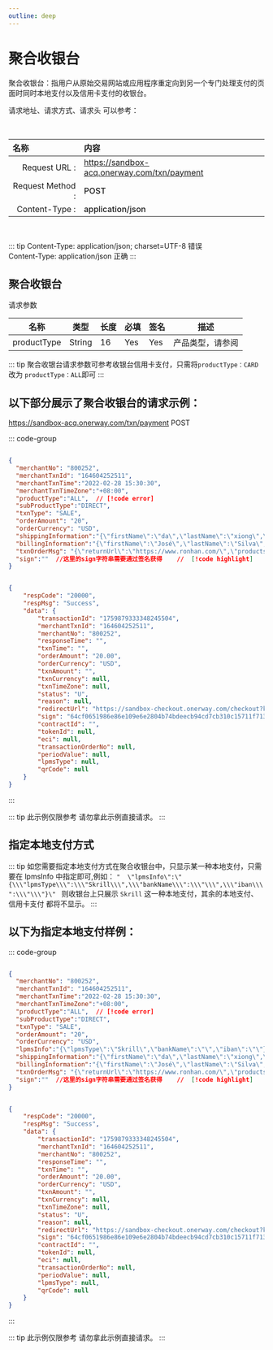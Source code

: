 ```yaml
---
outline: deep
---
```

<script setup>

import {reactive, ref, watch, onMounted, unref } from 'vue'; 
import {requestGen, secret} from "./util/utils";
import {ProductTypeEnum as ProductTypeEnumTable, SubProductTypeEnum as SubProductTypeEnumTable,TxnTypeEnum as TxnTypeEnumTable} from "./util/constants";
import CMExample from './components/CMExample.vue';
import CMNote from './components/CMNote.vue';
import CustomPopover from './components/element-ui/CustomPopover.vue'; 
import CustomTable from "./components/element-ui/CustomTable.vue";
import {TopRight, View} from "@element-plus/icons-vue";
import { ClickOutside as vClickOutside } from 'element-plus';


</script>

# 聚合收银台

聚合收银台：指用户从原始交易网站或应用程序重定向到另一个专门处理支付的页面时同时本地支付以及信用卡支付的收银台。

请求地址、请求方式、请求头 可以参考：


<br>

|   <div style="text-align: left;">名称</div>| 内容                                                          |
|----------------:|:---------------------------------------------------------------|
| Request URL :    | https://sandbox-acq.onerway.com/txn/payment  |
| Request Method : | <div style="color:var(--vp-c-brand-1);font-weight:500;"> POST  </div>                                                        |
| Content-Type :  | <div style="color:var(--vp-c-brand-1);font-weight:500;">application/json      </div>                                        |

<br>

<div class="alertbox3">

::: tip  Content-Type: application/json; charset=UTF-8 错误   <br>Content-Type: application/json 正确 
:::

</div>



## 聚合收银台

请求参数

 <div class="custom-table bordered-table">


| 名称          | 类型     | 长度 | 必填  | 签名  | 描述                       |
|-------------|--------|----|-----|-----|--------------------------|
| productType | String | 16 | Yes | Yes | 产品类型，请参阅   <CustomPopover title="MpiInfo" width="auto" reference="SubProductTypeEnum" link="/apis/enums.html#producttypeenum" ></CustomPopover> |


</div>

  

<div class="alertbox4">

::: tip  聚合收银台请求参数可参考收银台信用卡支付，只需将`productType：CARD` 改为 `productType：ALL`即可
:::

</div>





## 以下部分展示了聚合收银台的请求示例：


https://sandbox-acq.onerway.com/txn/payment <Badge type="tip">POST</Badge>



::: code-group

```json [请求参数]

{
  "merchantNo": "800252",
  "merchantTxnId": "164604252511",
  "merchantTxnTime":"2022-02-28 15:30:30",
  "merchantTxnTimeZone":"+08:00",
  "productType":"ALL",  // [!code error]
  "subProductType":"DIRECT",
  "txnType": "SALE",	
  "orderAmount": "20",
  "orderCurrency": "USD",
  "shippingInformation":"{\"firstName\":\"da\",\"lastName\":\"xiong\",\"phone\":\"8522847000\",\"email\":\"shipping@example.com\",\"postalCode\":\"123456\",\"address\":\"HHHEEII\",\"country\":\"KR\",\"province\":\"BABA\",\"city\":\"BALALA\",\"street\":\"1010\",\"number\":\"20-1202\",\"identityNumber\":\"11112223333\",\"birthDate\":\"2020/12/28\"}",
  "billingInformation":"{\"firstName\":\"José\",\"lastName\":\"Silva\",\"phone\":\"8522847035\",\"email\":\"jose@example.com\",\"postalCode\":\"61919-230\",\"address\":\"Rua E\",\"country\":\"KR\",\"province\":\"CE\",\"city\":\"Maracanaú\",\"street\":\"1040\",\"identityNumber\":\"853.513.468-93\",\"birthDate\":\"2000/12/20\"}",
  "txnOrderMsg": "{\"returnUrl\":\"https://www.ronhan.com/\",\"products\":\"[{\\\"name\\\":\\\"iphone 11\\\",\\\"price\\\":\\\"5300.00\\\",\\\"num\\\":\\\"2\\\",\\\"currency\\\":\\\"USD\\\"}]\",\"appId\":1755154682941415424}",
  "sign":""  //这里的sign字符串需要通过签名获得    //  [!code highlight]
}

```

```json [响应参数]

{
    "respCode": "20000",
    "respMsg": "Success",
    "data": {
        "transactionId": "1759879333348245504",
        "merchantTxnId": "164604252511",
        "merchantNo": "800252",
        "responseTime": "",
        "txnTime": "",
        "orderAmount": "20.00",
        "orderCurrency": "USD",
        "txnAmount": "",
        "txnCurrency": null,
        "txnTimeZone": null,
        "status": "U",
        "reason": null,
        "redirectUrl": "https://sandbox-checkout.onerway.com/checkout?key=19d6513ee000463783532f576c10dbcb",  // [!code error]
        "sign": "64cf0651986e86e109e6e2804b74bdeecb94cd7cb310c15711f7138867b0cac7",
        "contractId": "",
        "tokenId": null,
        "eci": null,
        "transactionOrderNo": null,
        "periodValue": null,
        "lpmsType": null,
        "qrCode": null
    }
}

```
:::

<div class="alertbox4">

::: tip 此示例仅限参考 请勿拿此示例直接请求。
:::

</div>


## 指定本地支付方式


<div class="alertbox2">

::: tip 如您需要指定本地支付方式在聚合收银台中，只显示某一种本地支付，只需要在 lpmsInfo 中指定即可,例如：  `"  \"lpmsInfo\":\"{\\\"lpmsType\\\":\\\"Skrill\\\",\\\"bankName\\\":\\\"\\\",\\\"iban\\\":\\\"\\\"}\" `  则收银台上只展示 ` Skrill ` 这一种本地支付，其余的本地支付、信用卡支付 都将不显示。 
:::

</div>



## 以下为指定本地支付样例：


::: code-group

```json [请求参数]

{
  "merchantNo": "800252",
  "merchantTxnId": "164604252511",
  "merchantTxnTime":"2022-02-28 15:30:30",
  "merchantTxnTimeZone":"+08:00",
  "productType":"ALL",  // [!code error]
  "subProductType":"DIRECT",
  "txnType": "SALE",	
  "orderAmount": "20",
  "orderCurrency": "USD",
  "lpmsInfo":"{\"lpmsType\":\"Skrill\",\"bankName\":\"\",\"iban\":\"\"}",  // [!code error]
  "shippingInformation":"{\"firstName\":\"da\",\"lastName\":\"xiong\",\"phone\":\"8522847000\",\"email\":\"shipping@example.com\",\"postalCode\":\"123456\",\"address\":\"HHHEEII\",\"country\":\"KR\",\"province\":\"BABA\",\"city\":\"BALALA\",\"street\":\"1010\",\"number\":\"20-1202\",\"identityNumber\":\"11112223333\",\"birthDate\":\"2020/12/28\"}",
  "billingInformation":"{\"firstName\":\"José\",\"lastName\":\"Silva\",\"phone\":\"8522847035\",\"email\":\"jose@example.com\",\"postalCode\":\"61919-230\",\"address\":\"Rua E\",\"country\":\"KR\",\"province\":\"CE\",\"city\":\"Maracanaú\",\"street\":\"1040\",\"identityNumber\":\"853.513.468-93\",\"birthDate\":\"2000/12/20\"}",
  "txnOrderMsg": "{\"returnUrl\":\"https://www.ronhan.com/\",\"products\":\"[{\\\"name\\\":\\\"iphone 11\\\",\\\"price\\\":\\\"5300.00\\\",\\\"num\\\":\\\"2\\\",\\\"currency\\\":\\\"USD\\\"}]\",\"appId\":1755154682941415424}",
  "sign":""  //这里的sign字符串需要通过签名获得    //  [!code highlight]
}

```

```json [响应参数]

{
    "respCode": "20000",
    "respMsg": "Success",
    "data": {
        "transactionId": "1759879333348245504",
        "merchantTxnId": "164604252511",
        "merchantNo": "800252",
        "responseTime": "",
        "txnTime": "",
        "orderAmount": "20.00",
        "orderCurrency": "USD",
        "txnAmount": "",
        "txnCurrency": null,
        "txnTimeZone": null,
        "status": "U",
        "reason": null,
        "redirectUrl": "https://sandbox-checkout.onerway.com/checkout?key=19d6513ee000463783532f576c10dbcb",  // [!code error]
        "sign": "64cf0651986e86e109e6e2804b74bdeecb94cd7cb310c15711f7138867b0cac7",
        "contractId": "",
        "tokenId": null,
        "eci": null,
        "transactionOrderNo": null,
        "periodValue": null,
        "lpmsType": null,
        "qrCode": null
    }
}

```
:::

<div class="alertbox4">

::: tip 此示例仅限参考 请勿拿此示例直接请求。
:::

</div>